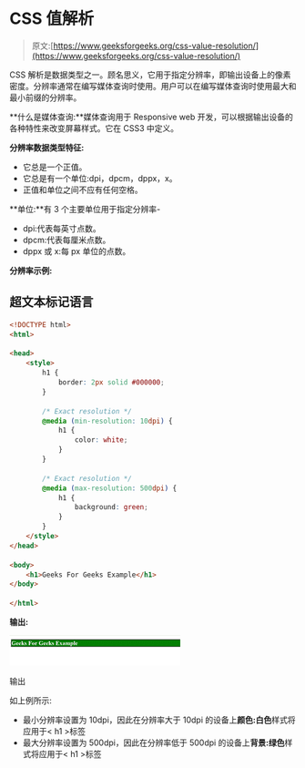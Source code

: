 # CSS 值解析

> 原文:[https://www.geeksforgeeks.org/css-value-resolution/](https://www.geeksforgeeks.org/css-value-resolution/)

CSS 解析是数据类型之一。顾名思义，它用于指定分辨率，即输出设备上的像素密度。分辨率通常在编写媒体查询时使用。用户可以在编写媒体查询时使用最大和最小前缀的分辨率。

**什么是媒体查询:**媒体查询用于 Responsive web 开发，可以根据输出设备的各种特性来改变屏幕样式。它在 CSS3 中定义。

**分辨率数据类型特征:**

*   它总是一个正值。
*   它总是有一个单位:dpi，dpcm，dppx，x。
*   正值和单位之间不应有任何空格。

**单位:**有 3 个主要单位用于指定分辨率-

*   dpi:代表每英寸点数。
*   dpcm:代表每厘米点数。
*   dppx 或 x:每 px 单位的点数。

**分辨率示例:**

## 超文本标记语言

```html
<!DOCTYPE html>
<html>

<head>
    <style>
        h1 {
            border: 2px solid #000000;
        }

        /* Exact resolution */
        @media (min-resolution: 10dpi) {
            h1 {
                color: white;
            }
        }

        /* Exact resolution */
        @media (max-resolution: 500dpi) {
            h1 {
                background: green;
            }
        }
    </style>
</head>

<body>
    <h1>Geeks For Geeks Example</h1>
</body>

</html>
```

**输出:**

![](img/eb8d19ccc87be3729b28ce52ef488f13.png)

输出

如上例所示:

*   最小分辨率设置为 10dpi，因此在分辨率大于 10dpi 的设备上**颜色:白色**样式将应用于< h1 >标签
*   最大分辨率设置为 500dpi，因此在分辨率低于 500dpi 的设备上**背景:绿色**样式将应用于< h1 >标签